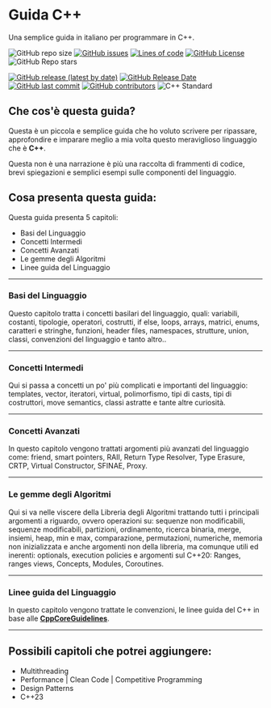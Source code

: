 # Guida C++
Una semplice guida in italiano per programmare in C++.

![GitHub repo size](https://img.shields.io/github/repo-size/LucaR01/Guida-Cpp)
[![GitHub issues](https://img.shields.io/github/issues/LucaR01/Guida-Cpp)](https://github.com/LucaR01/Guida-Cpp/issues)
[![Lines of code](https://img.shields.io/tokei/lines/github.com/LucaR01/Guida-Cpp)](https://github.com/LucaR01/Guida-Cpp/pulse)
[![GitHub License](https://img.shields.io/github/license/LucaR01/Guida-Cpp)](https://github.com/LucaR01/Guida-Cpp/blob/main/LICENSE)
![GitHub Repo stars](https://img.shields.io/github/stars/LucaR01/Guida-Cpp?style=social)
<!-- ![GitHub release (latest by date)](https://img.shields.io/github/v/release/LucaR01/Guida-Cpp) -->
[![GitHub release (latest by date)](https://img.shields.io/github/v/release/LucaR01/Guida-Cpp)](https://github.com/LucaR01/Guida-Cpp/releases)
[![GitHub Release Date](https://img.shields.io/github/release-date/LucaR01/Guida-Cpp)](https://github.com/LucaR01/Guida-Cpp/releases)
[![GitHub last commit](https://img.shields.io/github/last-commit/LucaR01/Guida-Cpp)](https://github.com/LucaR01/Guida-Cpp/graphs/commit-activity)
[![GitHub contributors](https://img.shields.io/github/contributors/LucaR01/Guida-Cpp)](https://github.com/LucaR01/Guida-Cpp/graphs/contributors)
![C++ Standard](https://img.shields.io/badge/C%2B%2B-11%7C14%7C17%7C20-blue.svg)
<!-- ![GitHub top language](https://img.shields.io/github/languages/top/LucaR01/Guida-Cpp) -->
<!-- ![GitHub language count](https://img.shields.io/github/languages/count/LucaR01/Guida-Cpp) -->

## Che cos'è questa guida?
Questa è un piccola e semplice guida che ho voluto scrivere per ripassare, approfondire e imparare meglio a mia volta questo meraviglioso linguaggio che è **C++**.

Questa non è una narrazione è più una raccolta di frammenti di codice, brevi spiegazioni e semplici esempi sulle componenti del linguaggio.

## Cosa presenta questa guida:

Questa guida presenta 5 capitoli:
- Basi del Linguaggio
- Concetti Intermedi
- Concetti Avanzati
- Le gemme degli Algoritmi
- Linee guida del Linguaggio

<hr>

### Basi del Linguaggio
Questo capitolo tratta i concetti basilari del linguaggio, quali: variabili, costanti, tipologie, operatori, costrutti, if else, loops, arrays, matrici, enums, caratteri e stringhe, funzioni, header files, namespaces, strutture, union, classi, convenzioni del linguaggio e tanto altro..

<hr>

### Concetti Intermedi
Qui si passa a concetti un po' più complicati e importanti del linguaggio: templates, vector, iteratori, virtual, polimorfismo, tipi di casts, tipi di costruttori, move semantics, classi astratte e tante altre curiosità.

<hr>

### Concetti Avanzati
In questo capitolo vengono trattati argomenti più avanzati del linguaggio come: friend, smart pointers, RAII, Return Type Resolver, Type Erasure, CRTP, Virtual Constructor, SFINAE, Proxy.

<hr>

### Le gemme degli Algoritmi
Qui si va nelle viscere della Libreria degli Algoritmi trattando tutti i principali argomenti a riguardo, ovvero operazioni su: sequenze non modificabili, sequenze modificabili, partizioni, ordinamento, ricerca binaria, merge, insiemi, heap, min e max, comparazione, permutazioni, numeriche, memoria non inizializzata e anche argomenti non della libreria, ma comunque utili ed inerenti: optionals, execution policies e argomenti sul C++20: Ranges, ranges views, Concepts, Modules, Coroutines.

<hr>

### Linee guida del Linguaggio
In questo capitolo vengono trattate le convenzioni, le linee guida del C++ in base alle [**CppCoreGuidelines**](https://github.com/isocpp/CppCoreGuidelines).

<hr>

## Possibili capitoli che potrei aggiungere:
- Multithreading
- Performance | Clean Code | Competitive Programming
- Design Patterns
- C++23
